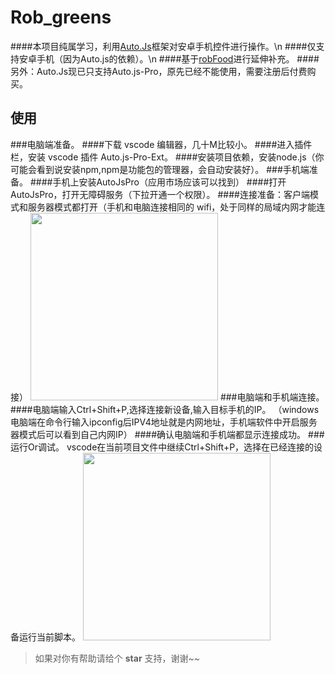 # Rob_greens
####本项目纯属学习，利用[Auto.Js](https://github.com/hyb1996/Auto.js?files=1)框架对安卓手机控件进行操作。\n
####仅支持安卓手机（因为Auto.js的依赖）。\n
####基于[robFood](https://github.com/sean529/robFood)进行延伸补充。
####另外：Auto.Js现已只支持Auto.js-Pro，原先已经不能使用，需要注册后付费购买。


## 使用

###电脑端准备。
####下载 vscode 编辑器，几十M比较小。
####进入插件栏，安装 vscode 插件 Auto.js-Pro-Ext。
####安装项目依赖，安装node.js（你可能会看到说安装npm,npm是功能包的管理器，会自动安装好）。
###手机端准备。
####手机上安装AutoJsPro（应用市场应该可以找到）
####打开AutoJsPro，打开无障碍服务（下拉开通一个权限）。
####连接准备：客户端模式和服务器模式都打开（手机和电脑连接相同的 wifi，处于同样的局域内网才能连接）
   <img src="./pictures/autojs.png" width="300">
###电脑端和手机端连接。
####电脑端输入Ctrl+Shift+P,选择连接新设备,输入目标手机的IP。
  （windows电脑端在命令行输入ipconfig后IPV4地址就是内网地址，手机端软件中开启服务器模式后可以看到自己内网IP）
####确认电脑端和手机端都显示连接成功。
###运行Or调试。
  vscode在当前项目文件中继续Ctrl+Shift+P，选择在已经连接的设备运行当前脚本。
   <img src="./pictures/vscode-autojs.jpeg" width="300">

> 如果对你有帮助请给个 **star** 支持，谢谢~~
